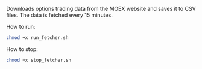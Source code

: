 Downloads options trading data from the MOEX website and saves it to CSV files. The data is fetched every 15 minutes.

How to run:
```sh
chmod +x run_fetcher.sh
```

How to stop:
```sh
chmod +x stop_fetcher.sh
```